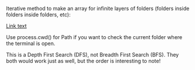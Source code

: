 Iterative method to make an array for infinite layers of folders (folders inside folders inside folders, etc):

[Link text](/NodeFunctionsModule.js)

Use process.cwd() for Path if you want to check the current folder where the terminal is open.

This is a Depth First Search (DFS), not Breadth First Search (BFS). They both would work just as well, but the order is interesting to note!
